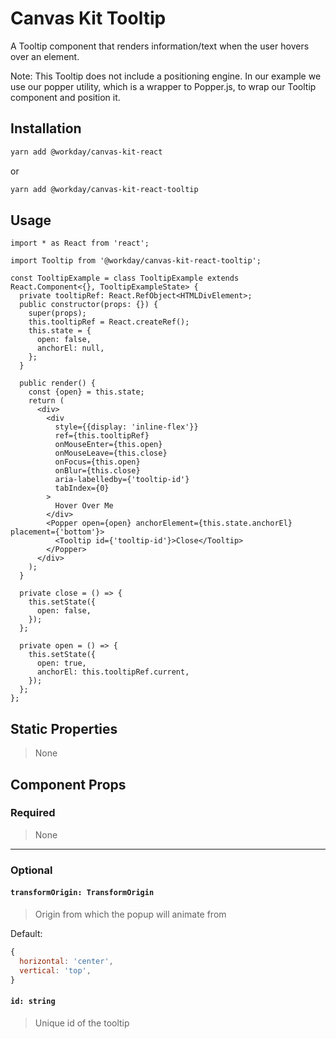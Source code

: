 # Canvas Kit Tooltip

A Tooltip component that renders information/text when the user hovers over an element.

Note: This Tooltip does not include a positioning engine. In our example we use our popper utility,
which is a wrapper to Popper.js, to wrap our Tooltip component and position it.

## Installation

```sh
yarn add @workday/canvas-kit-react
```

or

```sh
yarn add @workday/canvas-kit-react-tooltip
```

## Usage

```tsx
import * as React from 'react';

import Tooltip from '@workday/canvas-kit-react-tooltip';

const TooltipExample = class TooltipExample extends React.Component<{}, TooltipExampleState> {
  private tooltipRef: React.RefObject<HTMLDivElement>;
  public constructor(props: {}) {
    super(props);
    this.tooltipRef = React.createRef();
    this.state = {
      open: false,
      anchorEl: null,
    };
  }

  public render() {
    const {open} = this.state;
    return (
      <div>
        <div
          style={{display: 'inline-flex'}}
          ref={this.tooltipRef}
          onMouseEnter={this.open}
          onMouseLeave={this.close}
          onFocus={this.open}
          onBlur={this.close}
          aria-labelledby={'tooltip-id'}
          tabIndex={0}
        >
          Hover Over Me
        </div>
        <Popper open={open} anchorElement={this.state.anchorEl} placement={'bottom'}>
          <Tooltip id={'tooltip-id'}>Close</Tooltip>
        </Popper>
      </div>
    );
  }

  private close = () => {
    this.setState({
      open: false,
    });
  };

  private open = () => {
    this.setState({
      open: true,
      anchorEl: this.tooltipRef.current,
    });
  };
};
```

## Static Properties

> None

## Component Props

### Required

> None

---

### Optional

#### `transformOrigin: TransformOrigin`

> Origin from which the popup will animate from

Default:

```js
{
  horizontal: 'center',
  vertical: 'top',
}
```

#### `id: string`

> Unique id of the tooltip

